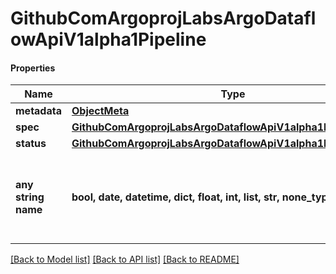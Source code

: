 # GithubComArgoprojLabsArgoDataflowApiV1alpha1Pipeline

#### Properties
Name | Type | Description | Notes
------------ | ------------- | ------------- | -------------
**metadata** | [**ObjectMeta**](ObjectMeta.md) |  | [optional] 
**spec** | [**GithubComArgoprojLabsArgoDataflowApiV1alpha1PipelineSpec**](GithubComArgoprojLabsArgoDataflowApiV1alpha1PipelineSpec.md) |  | [optional] 
**status** | [**GithubComArgoprojLabsArgoDataflowApiV1alpha1PipelineStatus**](GithubComArgoprojLabsArgoDataflowApiV1alpha1PipelineStatus.md) |  | [optional] 
**any string name** | **bool, date, datetime, dict, float, int, list, str, none_type** | any string name can be used but the value must be the correct type | [optional]

[[Back to Model list]](../README.md#documentation-for-models) [[Back to API list]](../README.md#documentation-for-api-endpoints) [[Back to README]](../README.md)

